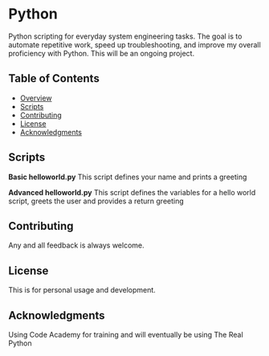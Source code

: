 # Python
Python scripting for everyday system engineering tasks. The goal is to automate repetitive work, speed up troubleshooting, and improve my overall proficiency with Python. This will be an ongoing project.

## Table of Contents
- [Overview](#overview)
- [Scripts](#scripts)
- [Contributing](#contributing)
- [License](#license)
- [Acknowledgments](#acknowledgments)

## Scripts
**Basic helloworld.py** This script defines your name and prints a greeting

**Advanced helloworld.py** This script defines the variables for a hello world script, greets the user and provides a return greeting

## Contributing
Any and all feedback is always welcome.

## License
This is for personal usage and development.

## Acknowledgments
Using Code Academy for training and will eventually be using The Real Python

